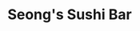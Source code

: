 ---
layout: place
title: "Seong's Sushi Bar"
permalink: /alaska/juneau/seong-s-sushi-bar.html
stateAbbr: AK
stateName: Alaska
cityName: Juneau
seo:
  name: "Seong's Sushi Bar"
  type: Restaurant
  links: http://www.seongssushi.com/
description: "Seong's Sushi Bar serves delicious sushi in Juneau, Alaska. Try fresh Japanese dishes for a great dining experience. "
place_id: ChIJmUHKeYbfAFQRVMBL-u6A5R8
photos:
  - name: >-
      places/ChIJmUHKeYbfAFQRVMBL-u6A5R8/photos/AeeoHcIVYk9H-8yDkjHxmxTO_rP10ZEY1c4RN2brKKYhfPX0fNWiVlockwQWXE5fted8xfZ_GAaW_zH89EHh3qmMhMc9EtrAkS71lnoksNL74hqvfR-zWhsZpFtDXd3bSVKIgj0H5ckcBsD_aUJtLFjJhmgwcssRobU8EsDxcXA45EpqgfJoFW2g73agJ3O75zTkuWEBwyDcUs69XUU9RGBPMV2NOAEz1f0om6z6gz8lw7qma1CO6PQJmZHThMIv97EyXwdnpuJh23F6JZHv56hFgSCNv3zoAmdQ6N9spzTXtbuX-p79YzV0hwirJdIBYgJev1sIxcqJnKS4Wg6EcTs18d_hipFWVKrmnJh-xqH5TciI5ipWHSmlMetwxJVK-Exh2MYD7pCkHbXI8TsTZ-FwanNwLI_TZ3lYZcFQBo3yoW8q1Q
    widthPx: 3024
    heightPx: 4032
    authorAttributions:
      - displayName: Nick Rutecki
        uri: https://maps.google.com/maps/contrib/107066313271218729596
        photoUri: >-
          https://lh3.googleusercontent.com/a/ACg8ocJG24dqY7lo4mBOSsm6X1bvDort1wpXTJrQPKf4mO3jfr0Lqg=s100-p-k-no-mo
    flagContentUri: >-
      https://www.google.com/local/imagery/report/?cb_client=maps_api_places.places_api&image_key=!1e10!2sCIHM0ogKEICAgIDErNftDw&hl=en-US
    googleMapsUri: >-
      https://www.google.com/maps/place//data=!3m4!1e2!3m2!1sCIHM0ogKEICAgIDErNftDw!2e10!4m2!3m1!1s0x5400df8679ca4199:0x1fe580eefa4bc054
  - name: >-
      places/ChIJmUHKeYbfAFQRVMBL-u6A5R8/photos/AeeoHcK2E1yPRKt2OhBqn52uXW78Ac8BsIwKpi9vFeOenbySUDn9JMgkBHuxAopsCg5kU4qgyBzv4DQNB-Q4bD7QGvBcR56OcOEsRwIGB6GW5JdAOZlTSHbhGQrDTm-hG9sI4Ieud95n9phTAPTytV_ZrbKYK2IEH-n24CAXXhexfVCC0QT2gD0egOCTTfJPRpJwHYythSAf_tpen3c-JWix1P5Uiv6h6LfMd19iWJmSqtdmtpKM7bQsOs64GzrNOP0O65ool4Ts2I5QlwF18G7LpkWI4ltbJXUL9J3tLGxtfUYpPfOVkObAXjIZqvf7_5j65mhTkn5O1boqZrANAS78yCTOiXPgVDPX-kQu72OsFV7X37qtuwea1YDpsH-CTvU861KyYwR9bPULZ7RraQ5RCNCAcVvtjF2VZ-WRsdt0caddcw
    widthPx: 1080
    heightPx: 861
    authorAttributions:
      - displayName: Rachel Zepp
        uri: https://maps.google.com/maps/contrib/105388380866126799911
        photoUri: >-
          https://lh3.googleusercontent.com/a-/ALV-UjUKRYKctYvW-yVbwN-nT-JkoxcXsB9T6jz56DBwGew5Hqekko4BFQ=s100-p-k-no-mo
    flagContentUri: >-
      https://www.google.com/local/imagery/report/?cb_client=maps_api_places.places_api&image_key=!1e10!2sCIHM0ogKEICAgID4nMqpXg&hl=en-US
    googleMapsUri: >-
      https://www.google.com/maps/place//data=!3m4!1e2!3m2!1sCIHM0ogKEICAgID4nMqpXg!2e10!4m2!3m1!1s0x5400df8679ca4199:0x1fe580eefa4bc054
  - name: >-
      places/ChIJmUHKeYbfAFQRVMBL-u6A5R8/photos/AeeoHcL4aUz3c2T40k1ewNmCC83ugFqMBgH_c0nbdtTnxfFEtYAZ100MoI_W2hWBgFoZAwbllkR3qALkkasvhoQ_1beWK7_Ov2x4BCAXpYkSo4P7gQ_QOeZTZsd2CHBjiy6qISkZ1B3yE8wNHbQUTzoPNM9VG-Bib0gJf9C6Q_ekA35LRWqQXIxMtCeb9coug-n198hjGef73bHSKIrbVZQ5D5WMRqknrOEEbZSLxETW7yfXntPJYUEO8hTBMdWmpJW0FpTSeU7yXbTYQhPJTW5Qhb9pOa5ATDBkBV1gt7FCaihSDJGSG9gz8l1VWSV9OGBha26MVXOoUeEu2OlxmkAjnXYBPKVuIjm5cvsWepWrOTboqJswnMdpUpULhma0BjGPTIv74vgwYtWwmPX0Rqy2RtnjY37rlr9M2sYNbgwoB6Js7A
    widthPx: 3024
    heightPx: 4032
    authorAttributions:
      - displayName: Marlla Cabrigas
        uri: https://maps.google.com/maps/contrib/107072839192989885333
        photoUri: >-
          https://lh3.googleusercontent.com/a/ACg8ocKBqHV2fF_h0-FVE-jxfhEjQKRX3UF0D-qHg8SOJoQ_ZUvUuw=s100-p-k-no-mo
    flagContentUri: >-
      https://www.google.com/local/imagery/report/?cb_client=maps_api_places.places_api&image_key=!1e10!2sCIHM0ogKEICAgICl_Pn4RA&hl=en-US
    googleMapsUri: >-
      https://www.google.com/maps/place//data=!3m4!1e2!3m2!1sCIHM0ogKEICAgICl_Pn4RA!2e10!4m2!3m1!1s0x5400df8679ca4199:0x1fe580eefa4bc054
  - name: >-
      places/ChIJmUHKeYbfAFQRVMBL-u6A5R8/photos/AeeoHcK-2BboEfpCyldND4ObXBYiNOqat0tlLXDkCrmgkyDQT-pv6q17T59aEeAeTWW_qpAxHvlyHbAskFbDYX_Dv9QGGG1shCaJEFNMJHYcgKLDBthS6RqasdYrUcfVHeKVXYEH7tG1iFMJs_-cG9ma9ZYhrQi17erpHrSH9oZGxAAoCQC9IS64NYFhz0bMy5I6j2eC4-Yh0LHZPexMS11VTva_IZ57NDJMM1zzQKeqtQcNphtXhAW_gO9EReannGNuvAHpPjrJqXhaFfaExbqheiSCH5JIJeGBSU4QIYJOm9pDubNWbwbIfiZ-RhiR2jbrfQ3mJo2VZo01GoawFLN2W2oqhl4ucDx5y5eLCE3diHZBplBuo4vu1-SBgKTBaTLkzkSuyNPyG60CZstMGlsOXZqbv6aDKYCWLqXSRErcHv6SYdk
    widthPx: 3000
    heightPx: 4000
    authorAttributions:
      - displayName: Sitkan
        uri: https://maps.google.com/maps/contrib/108628599039483649281
        photoUri: >-
          https://lh3.googleusercontent.com/a-/ALV-UjW1jAp4Oo8FoAADAdOVFInpulzk9O6udvgDItRyY71f1Fg5b0rG=s100-p-k-no-mo
    flagContentUri: >-
      https://www.google.com/local/imagery/report/?cb_client=maps_api_places.places_api&image_key=!1e10!2sCIHM0ogKEICAgID_0qDrvQE&hl=en-US
    googleMapsUri: >-
      https://www.google.com/maps/place//data=!3m4!1e2!3m2!1sCIHM0ogKEICAgID_0qDrvQE!2e10!4m2!3m1!1s0x5400df8679ca4199:0x1fe580eefa4bc054
  - name: >-
      places/ChIJmUHKeYbfAFQRVMBL-u6A5R8/photos/AeeoHcIQRcEQRPnYILMNdfV68cHvvDbm1WLqAKRDbzWG16NMJ_eThkFERKICsXGkMpB8omscckk3lg8jjzClZqd9TWedegw8KHV7j-SfEpPXWuN4XjLwQI1cP64aaVpRPYxUnopXifEP2P_hFRX9n6vCD6oVIAfjsCLaGRJIg9-HefSQVXeCRVmhsIjzHJN8c-5LExEQNAxyqzh3XuzypUOFAtTWBNWu2Hjh8xw7uZCZTwAA9SZxQy0tlQRAWE-5GG5Uq7IhOXnib1picFm4TNIIBrKrdZs7uj8bEDq_v-wnb-xUynXYqpzetb64eBy5sblBshVm1XQW2_CbSby7chimNJ4FUCUa__dNUfSALOjlht8PYylFRpWsXxA6AD6kiqb8glHM9faku__V5MmN0nzHwlFTc836pVZ6R_Ee0z_XDjgsADyA
    widthPx: 4160
    heightPx: 2080
    authorAttributions:
      - displayName: Heather Warden
        uri: https://maps.google.com/maps/contrib/101650331441285878014
        photoUri: >-
          https://lh3.googleusercontent.com/a-/ALV-UjVx-6kDgKWP2V3mA_WvzFWfHgHmpIqCM2l3REUfXpxb4IsWm8CQ=s100-p-k-no-mo
    flagContentUri: >-
      https://www.google.com/local/imagery/report/?cb_client=maps_api_places.places_api&image_key=!1e10!2sCIHM0ogKEICAgICi1JaqgwE&hl=en-US
    googleMapsUri: >-
      https://www.google.com/maps/place//data=!3m4!1e2!3m2!1sCIHM0ogKEICAgICi1JaqgwE!2e10!4m2!3m1!1s0x5400df8679ca4199:0x1fe580eefa4bc054
  - name: >-
      places/ChIJmUHKeYbfAFQRVMBL-u6A5R8/photos/AeeoHcKCwcFQEJOD1W774HVMm7mfJlWSICuheLCVeSomVYcpJ6rM-JYsGVKOaIwzdWCBMf2fUSqDWVm69AvRCKWUDvYoeqKrPEVvnIi1FAYpe8RkXJx2w5RmbqSzikglFTvvc4NyKonjhVBd1lsKRj9rIXfjXcbWF1AHCvmGUoQdhT-073GtQ_NaR7Zy6uH-HA0pAcpMoEU1HOE3PQ303-_qAvSgg-4aNcNcU6gWuGcO9y8toYpOvIO5STCvmUlsGwMB3n4T-NrIudvaa-4y5WTwZSDaxZtkarE-gI6CYpm5AhtxSDOOfYkC6m5ChW70ozGaJvIZkp37aNj3nUkzTXUE7ycemu7WrDh_uVDcc2T5xJ45soN-fgcgT04dPoDzOvQvHUqH6ijtiWdkVOqTAPrA49e6qKPkXbfF1h1OS4jsdM5Lsg
    widthPx: 720
    heightPx: 962
    authorAttributions:
      - displayName: Laura Sheldon
        uri: https://maps.google.com/maps/contrib/116964057536868981073
        photoUri: >-
          https://lh3.googleusercontent.com/a/ACg8ocL2Qrm8IBU47fuijpJ49zK6sMrEjL0S17XWSvyFAyR6in03Pw=s100-p-k-no-mo
    flagContentUri: >-
      https://www.google.com/local/imagery/report/?cb_client=maps_api_places.places_api&image_key=!1e10!2sCIHM0ogKEICAgICez9SQNw&hl=en-US
    googleMapsUri: >-
      https://www.google.com/maps/place//data=!3m4!1e2!3m2!1sCIHM0ogKEICAgICez9SQNw!2e10!4m2!3m1!1s0x5400df8679ca4199:0x1fe580eefa4bc054
  - name: >-
      places/ChIJmUHKeYbfAFQRVMBL-u6A5R8/photos/AeeoHcJGrGGoB2-gK5y0WStSTT0FDJitoL8Ph_jZoUyOn5tzZZdb02Hx6OT3U5PRW2x4QAJyxaagzzGpGLn9_7y41mgkpO2fYOXahfiaJUtoMTZyzqqnKAPYmkEsrocem4rvbMp5KmNU4ZbdtflcPFoJ_XkjJnbXygBvy7Um0hAl-c9AbPLG7kN-48ZKQPK95Glaf8EhydoeTRYpOnbiTCiTvTl5FV7-i_36ERCdWMlS20QuyShL95Z_gpD0ZgWOrFb9gGzJ6IlwGVipSR1nkgl31foT_AE6lRqLIFOyHP-fEf5pX3bbpik6FsLZ-tk2fA13OPWT5AhCZRduZGBOEZtkZopg5C-vlOT6R1XZNuCHEsmUvhwRCzJYn70wwsxniZBTDsBm6DcjtVPGjtozrjQoShzjzLFBbG43O6H9BfsS7TXJrJ94
    widthPx: 1836
    heightPx: 3264
    authorAttributions:
      - displayName: Peter Andersson
        uri: https://maps.google.com/maps/contrib/115333102596604697502
        photoUri: >-
          https://lh3.googleusercontent.com/a/ACg8ocIHc_Bndaxey8uOT_nJZOBqz2gkIRZtZ1ZwBtNTMsF-uRM6yvKS=s100-p-k-no-mo
    flagContentUri: >-
      https://www.google.com/local/imagery/report/?cb_client=maps_api_places.places_api&image_key=!1e10!2sCIHM0ogKEICAgIDElbaHnQE&hl=en-US
    googleMapsUri: >-
      https://www.google.com/maps/place//data=!3m4!1e2!3m2!1sCIHM0ogKEICAgIDElbaHnQE!2e10!4m2!3m1!1s0x5400df8679ca4199:0x1fe580eefa4bc054
  - name: >-
      places/ChIJmUHKeYbfAFQRVMBL-u6A5R8/photos/AeeoHcIFsWAOo2jS50V7h_G0XZfJnOvfpu_nEr6MQefNM8_CeX7cI2IQZ_JppzEpAPTZqr5hxguXIeIWOpvZwjgtbnaNF8DAxUe_kbokzo0ObAGnbABkTBI_3BD8PIc5DO3lB0j8QvcxfGxcP_9Zspc3sjfipOqSZYwE9UxONZXtnINHZsudmyGAUvl4CSATCOQDq3hyd2S1o3vCDoX4LKK3QGlI3Kx-hJOeVf4at48lE69VySQW7158NyzQUm0-u_RocbbIIaofzD1aUT1pY_LXfn1lLa1ZcjE5c0t998gzqOWdjf0CRJsN6NWxBdaI1AICon4rNUefWJrNWXWSB1bOhAyGmkNXsOE5yZTovvBF6F8yPe4u7sV306oYBVAvq4pbw17DDeCbWiMH8F5o6W6riBOZMhznHOQjl4ispgksk3p1V_8h
    widthPx: 1920
    heightPx: 1080
    authorAttributions:
      - displayName: George Jim
        uri: https://maps.google.com/maps/contrib/112202031322702830856
        photoUri: >-
          https://lh3.googleusercontent.com/a/ACg8ocIhqY8yuEINZRMpnI1rpqnraY1U_fGzV1TrmK1UiSL7dp7tgw=s100-p-k-no-mo
    flagContentUri: >-
      https://www.google.com/local/imagery/report/?cb_client=maps_api_places.places_api&image_key=!1e10!2sCIHM0ogKEICAgICEhdWU4QE&hl=en-US
    googleMapsUri: >-
      https://www.google.com/maps/place//data=!3m4!1e2!3m2!1sCIHM0ogKEICAgICEhdWU4QE!2e10!4m2!3m1!1s0x5400df8679ca4199:0x1fe580eefa4bc054
  - name: >-
      places/ChIJmUHKeYbfAFQRVMBL-u6A5R8/photos/AeeoHcL5eZRuiIb49emqmvyeIukjHTEjvTKa3oZgHfoB9kSlUv0Jkz7suHlfdQ4pS7BD678NpG8VAOHf_uJjQJBHybbkWdJSNHh3lIVHVYnyCC1hVxswXRWaFY5xiNaNNQupBALBIbsI0QfsyIQSF1VRg4pVIXlZKKBoAuvwR7RwzkGuKD2a7g4d0HAllZDoBtiS7F471kvQZrmJ2VNHISzbP79dKjJ3a1i5VDb6i3XWi1CtJrMVpYj2tR9ez83LyD1mj1gzCXPS8gBhYapDHAURnPmfZn77aGvlbdjbx2R5iACZfisruJWRoJVVyWJ1nn-wUA4YQU8wSKg4Aotqg0dFYvw8uUSHZ84UUIf4GhfU-4FAXOmhEzPusFkowWVWBUG9aEp9AGQBGLZ-aezsMm8bXJgJQ1uQSZt74qGcfr8IOpotkQ
    widthPx: 1080
    heightPx: 1350
    authorAttributions:
      - displayName: Rachel Zepp
        uri: https://maps.google.com/maps/contrib/105388380866126799911
        photoUri: >-
          https://lh3.googleusercontent.com/a-/ALV-UjUKRYKctYvW-yVbwN-nT-JkoxcXsB9T6jz56DBwGew5Hqekko4BFQ=s100-p-k-no-mo
    flagContentUri: >-
      https://www.google.com/local/imagery/report/?cb_client=maps_api_places.places_api&image_key=!1e10!2sCIHM0ogKEICAgID2rPfjEw&hl=en-US
    googleMapsUri: >-
      https://www.google.com/maps/place//data=!3m4!1e2!3m2!1sCIHM0ogKEICAgID2rPfjEw!2e10!4m2!3m1!1s0x5400df8679ca4199:0x1fe580eefa4bc054
  - name: >-
      places/ChIJmUHKeYbfAFQRVMBL-u6A5R8/photos/AeeoHcKXf8-xO1hWi4dt_ecFrjgubbt8kBjPm95y7rEBd2_KsZorjuzHJgeHGc4TGXRSXtDgHJhU9qp49q1e4DI0caaRzTp9KisIFN9y-ZEDEos3dToZIxnY262PakbROJuYo_EqwAIfGlXW-bKVFW4nWLUQXrwTr0eKm8MMpcqswf1Yj4g9BcPogrhyDFpmbxv32AI1xUuFtHhYO8Mp3r5ShNvFjrzWHjbl24GqJ-LKjeNZGihkkDhJYKrejNq9rWUe7vpIM61rP6y15LfYz8M71evbMUpoI4DEWcyv8bLxxdSmhvhE4jxGj0HGc1ol2R-01kj3fnWwU7WgbzDEq2oywyLjzPRjqiSdjtjJgfiSluiHOkq_OOjN0CxH95poOi9QpwSNp2e1sLXbdVBCytNiA-lI6CnePrN15kagKqYe4Csf6q42
    widthPx: 3024
    heightPx: 4032
    authorAttributions:
      - displayName: Alex Herndon
        uri: https://maps.google.com/maps/contrib/104423512551967497182
        photoUri: >-
          https://lh3.googleusercontent.com/a-/ALV-UjVMT2zfYBJN1WhTFwY-0QVTYeiyddaC5gEsgif0yRGSuqiBhtzt=s100-p-k-no-mo
    flagContentUri: >-
      https://www.google.com/local/imagery/report/?cb_client=maps_api_places.places_api&image_key=!1e10!2sCIHM0ogKEICAgICB_J_p0QE&hl=en-US
    googleMapsUri: >-
      https://www.google.com/maps/place//data=!3m4!1e2!3m2!1sCIHM0ogKEICAgICB_J_p0QE!2e10!4m2!3m1!1s0x5400df8679ca4199:0x1fe580eefa4bc054
address: 740 W 9th St, Juneau, AK 99801, USA
street: 740 W 9th St
city: Juneau
state: AK
zip: '99801'
country: USA
neighborhood: Downtown Juneau
latitude: '58.301711'
longitude: '-134.421184'
accessibility_options:
  wheelchairAccessibleParking: true
  wheelchairAccessibleEntrance: true
  wheelchairAccessibleSeating: true
business_status: OPERATIONAL
name: Seong's Sushi Bar
google_maps_links:
  directionsUri: >-
    https://www.google.com/maps/dir//''/data=!4m7!4m6!1m1!4e2!1m2!1m1!1s0x5400df8679ca4199:0x1fe580eefa4bc054!3e0
  placeUri: https://maps.google.com/?cid=2298384948732346452
  writeAReviewUri: >-
    https://www.google.com/maps/place//data=!4m3!3m2!1s0x5400df8679ca4199:0x1fe580eefa4bc054!12e1
  reviewsUri: >-
    https://www.google.com/maps/place//data=!4m4!3m3!1s0x5400df8679ca4199:0x1fe580eefa4bc054!9m1!1b1
  photosUri: >-
    https://www.google.com/maps/place//data=!4m3!3m2!1s0x5400df8679ca4199:0x1fe580eefa4bc054!10e5
primary_type: Asian Restaurant
opening_hours:
  regular: null
  current: null
secondary_opening_hours:
  regular:
    weekdayDescriptions: null
    type: null
  current:
    weekdayDescriptions: null
    type: null
phone: (907) 586-4778
price_level: PRICE_LEVEL_MODERATE
price_range: null
rating: '4.6'
rating_count: 223
website: http://www.seongssushi.com/
reviews: null
parking_options: null
payment_options: null
allow_dogs: null
curbside_pickup: null
delivery: null
dine_in: null
good_for_children: null
good_for_groups: null
good_for_sports: null
live_music: null
menu_for_children: null
outdoor_seating: null
reservable: null
restroom: null
serves_beer: null
serves_breakfast: null
serves_brunch: null
serves_cocktails: null
serves_coffee: null
serves_dinner: null
serves_dessert: null
serves_lunch: null
serves_vegetarian_food: null
serves_wine: null
takeout: null
summary: null

---